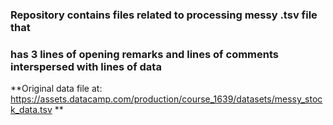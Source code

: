 ### Repository contains files related to processing messy .tsv file that   
### has 3 lines of opening remarks and lines of comments interspersed with lines of data  

**Original data file at: https://assets.datacamp.com/production/course_1639/datasets/messy_stock_data.tsv ** 
